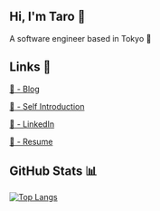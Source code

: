 ## Hi, I'm Taro 👋
A software engineer based in Tokyo 🗼

## Links 🔗
<a href="https://maclt.substack.com/" target="_blank">🔗 - Blog</a>

<a href="https://github.com/maclt" target="_blank">🔗 - Self Introduction</a>

<a href="https://www.linkedin.com/in/taro-murakami" target="_blank">🔗 - LinkedIn</a>

<a href="https://docs.google.com/document/d/1OiPr8t0Ab_dLfPsRPLUtuT_LzqM4iLdU7dKYz8fDPy8/edit?usp=sharing" target="_blank">🔗 - Resume</a>

## GitHub Stats 📊
[![Top Langs](https://github-readme-stats.vercel.app/api/top-langs/?username=maclt&hide=jupyter%20notebook)](https://github.com/anuraghazra/github-readme-stats)
